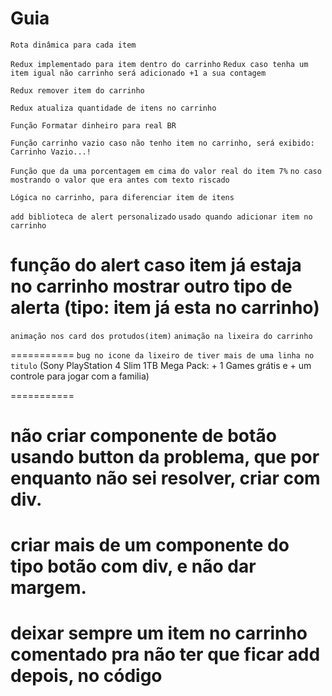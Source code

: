 # Guia

`Rota dinâmica para cada item`

`Redux implementado para item dentro do carrinho`
`Redux caso tenha um item igual não carrinho será adicionado +1 a sua contagem`

`Redux remover item do carrinho`

`Redux atualiza quantidade de itens no carrinho`

`Função Formatar dinheiro para real BR`

`Função carrinho vazio caso não tenho item no carrinho, será exibido: Carrinho Vazio...!`

`Função que da uma porcentagem em cima do valor real do item 7%`
`no caso mostrando o valor que era antes com texto riscado`

`Lógica no carrinho, para diferenciar item de itens`

`add biblioteca de alert personalizado`
`usado quando adicionar item no carrinho`
# função do alert caso item já estaja no carrinho mostrar outro tipo de alerta (tipo: item já esta no carrinho)


`animação nos card dos protudos(item)`
`animação na lixeira do carrinho`


===========
`bug no icone da lixeiro de tiver mais de uma linha no titulo`
(Sony PlayStation 4 Slim 1TB Mega Pack: + 1 Games grátis e + um controle para jogar com a familia)

===========
# não criar componente de botão usando button da problema, que por enquanto não sei resolver, criar com div.

# criar mais de um componente do tipo botão com div, e não dar margem.

# deixar sempre um item no carrinho comentado pra não ter que ficar add depois, no código